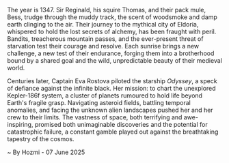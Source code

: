 
The year is 1347.  Sir Reginald, his squire Thomas, and their pack mule, Bess, trudge through the muddy track, the scent of woodsmoke and damp earth clinging to the air.  Their journey to the mythical city of Eldoria, whispered to hold the lost secrets of alchemy, has been fraught with peril.  Bandits, treacherous mountain passes, and the ever-present threat of starvation test their courage and resolve.  Each sunrise brings a new challenge, a new test of their endurance, forging them into a brotherhood bound by a shared goal and the wild, unpredictable beauty of their medieval world.

Centuries later, Captain Eva Rostova piloted the starship *Odyssey*, a speck of defiance against the infinite black.  Her mission: to chart the unexplored Kepler-186f system, a cluster of planets rumoured to hold life beyond Earth's fragile grasp.  Navigating asteroid fields, battling temporal anomalies, and facing the unknown alien landscapes pushed her and her crew to their limits.  The vastness of space, both terrifying and awe-inspiring, promised both unimaginable discoveries and the potential for catastrophic failure, a constant gamble played out against the breathtaking tapestry of the cosmos.

~ By Hozmi - 07 June 2025
